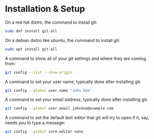 # Installation & Setup

On a red hat distro, the command to install git:
```bash
sudo dnf install git-all
```
On a debian distro like ubuntu, the command to install git:
```bash
sudo apt install git-all
```
A command to show all of your git settings and where they are coming from:
```bash
git config --list --show-origin
```
A command to set your user name, typically done after installing git:
```bash 
git config --global user.name "John Doe"
```
A command to set your email address, typically done after installing git:
```bash
git config --global user.email johndoe@example.com
```
A command to set the default text editor that git will try to open if it, say, needs you to type a message:
```bash 
git config --global core.editor nano
```

